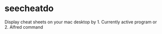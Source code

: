 seecheatdo
==========

Display cheat sheets on your mac desktop by 1. Currently active program or 2. Alfred command